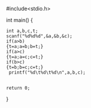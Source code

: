 #include<stdio.h>

int main()
{

    int a,b,c,t;
    scanf("%d%d%d",&a,&b,&c);
    if(a>b)
    {t=a;a=b;b=t;}
    if(a>c)
    {t=a;a=c;c=t;}
    if(b>c)
    {t=b;b=c;c=t;}
     printf("%d\t%d\t%d\n",a,b,c);


	return 0;
}
